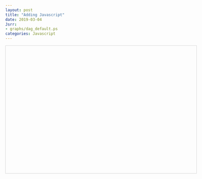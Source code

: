 ```yaml
---
layout: post
title: "Adding Javascript"
date: 2019-03-04
Jsrr:
- graphs/dag_default.ps
categories: Javascript
---
```


<style type="text/css"> #mynetwork { width: 600px; height: 400px; border: 1px solid lightgray; } </style>
<div id="mynetwork"></div>
<br>